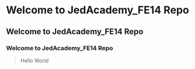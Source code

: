 # Welcome to JedAcademy_FE14 Repo
## Welcome to JedAcademy_FE14 Repo
### Welcome to JedAcademy_FE14 Repo

> Hello World
